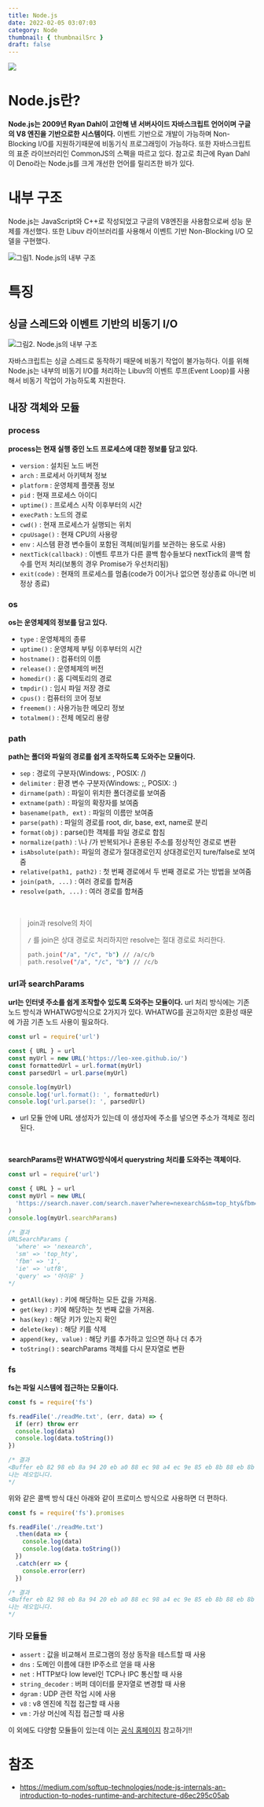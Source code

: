 ```yaml
---
title: Node.js
date: 2022-02-05 03:07:03
category: Node
thumbnail: { thumbnailSrc }
draft: false
---
```


![](./images/NodeJS.gif)

# Node.js란?

**Node.js는 2009년 Ryan Dahl이 고안해 낸 서버사이드 자바스크립트 언어이며 구글의 V8 엔진을 기반으로한 시스템이다.** 이벤트 기반으로 개발이 가능하며 Non-Blocking I/O를 지원하기때문에 비동기식 프로그래밍이 가능하다. 또한 자바스크립트의 표준 라이브러리인 CommonJS의 스펙을 따르고 있다. 참고로 최근에 Ryan Dahl이 Deno라는 Node.js를 크게 개선한 언어를 릴리즈한 바가 있다.

# 내부 구조

Node.js는 JavaScript와 C++로 작성되었고 구글의 V8엔진을 사용함으로써 성능 문제를 개선했다. 또한 Libuv 라이브러리를 사용해서 이벤트 기반 Non-Blocking I/O 모델을 구현했다.

![그림1. Node.js의 내부 구조](./images/node-basic-01.jpeg)

# 특징

## 싱글 스레드와 이벤트 기반의 비동기 I/O

![그림2. Node.js의 내부 구조](./images/node-basic-02.png)

자바스크립트는 싱글 스레드로 동작하기 때문에 비동기 작업이 불가능하다. 이를 위해 Node.js는 내부의 비동기 I/O를 처리하는 Libuv의 이벤트 루프(Event Loop)를 사용해서 비동기 작업이 가능하도록 지원한다.

## 내장 객체와 모듈

### process

**process는 현재 실행 중인 노드 프로세스에 대한 정보를 담고 있다.**

- `version` : 설치된 노드 버전
- `arch` : 프로세서 아키텍쳐 정보
- `platform` : 운영체제 플랫폼 정보
- `pid` : 현재 프로세스 아이디
- `uptime()` : 프로세스 시작 이후부터의 시간
- `execPath` : 노드의 경로
- `cwd()` : 현재 프로세스가 실행되는 위치
- `cpuUsage()` : 현재 CPU의 사용량
- `env` : 시스템 환경 변수들이 포함된 객체(비밀키를 보관하는 용도로 사용)
- `nextTick(callback)` : 이벤트 루프가 다른 콜백 함수들보다 nextTick의 콜백 함수를 먼저 처리(보통의 경우 Promise가 우선처리됨)
- `exit(code)` : 현재의 프로세스를 멈춤(code가 0이거나 없으면 정상종료 아니면 비정상 종료)

### os

**os는 운영체제의 정보를 담고 있다.**

- `type` : 운영체제의 종류
- `uptime()` : 운영체제 부팅 이후부터의 시간
- `hostname()` : 컴퓨터의 이름
- `release()` : 운영체제의 버전
- `homedir()` : 홈 디렉토리의 경로
- `tmpdir()` : 임시 파일 저장 경로
- `cpus()` : 컴퓨터의 코어 정보
- `freemem()` : 사용가능한 메모리 정보
- `totalmem()` : 전체 메모리 용량

### path

**path는 폴더와 파일의 경로를 쉽게 조작하도록 도와주는 모듈이다.**

- `sep` : 경로의 구분자(Windows: \, POSIX: /)
- `delimiter` : 환경 변수 구분자(Windows: ;, POSIX: :)
- `dirname(path)` : 파일이 위치한 폴더경로를 보여줌
- `extname(path)` : 파일의 확장자를 보여줌
- `basename(path, ext)` : 파일의 이름만 보여줌
- `parse(path)` : 파일의 경로를 root, dir, base, ext, name로 분리
- `format(obj)` : parse()한 객체를 파일 경로로 합침
- `normalize(path)` : \나 /가 반복되거나 혼용된 주소를 정상적인 경로로 변환
- `isAbsolute(path):` 파일의 경로가 절대경로인지 상대경로인지 ture/false로 보여줌
- `relative(path1, path2)` : 첫 번째 경로에서 두 번째 경로로 가는 방법을 보여줌
- `join(path, ...)` : 여러 경로를 합쳐줌
- `resolve(path, ...)` : 여러 경로를 합쳐줌

<br>

> join과 resolve의 차이
>
> `/` 를 join은 상대 경로로 처리하지만 resolve는 절대 경로로 처리한다.
>
> ```bash
> path.join("/a", "/c", "b") // /a/c/b
> path.resolve("/a", "/c", "b") // /c/b
> ```

### url과 searchParams

**url는 인터넷 주소를 쉽게 조작할수 있도록 도와주는 모듈이다.** url 처리 방식에는 기존 노드 방식과 WHATWG방식으로 2가지가 있다. WHATWG를 권고하지만 호환성 때문에 가끔 기존 노드 사용이 필요하다.

```js
const url = require('url')

const { URL } = url
const myUrl = new URL('https://leo-xee.github.io/')
const formattedUrl = url.format(myUrl)
const parsedUrl = url.parse(myUrl)

console.log(myUrl)
console.log('url.format(): ', formattedUrl)
console.log('url.parse(): ', parsedUrl)
```

- url 모듈 안에 URL 생성자가 있는데 이 생성자에 주소를 넣으면 주소가 객체로 정리된다.

<br>

**searchParams란 WHATWG방식에서 querystring 처리를 도와주는 객체이다.**

```js
const url = require('url')

const { URL } = url
const myUrl = new URL(
  'https://search.naver.com/search.naver?where=nexearch&sm=top_hty&fbm=1&ie=utf8&query=%EC%95%84%EC%9D%B4%EC%9C%A0'
)
console.log(myUrl.searchParams)

/* 결과
URLSearchParams {
  'where' => 'nexearch',
  'sm' => 'top_hty',
  'fbm' => '1',
  'ie' => 'utf8',
  'query' => '아이유' }
*/
```

- `getAll(key)` : 키에 해당하는 모든 값을 가져옴.
- `get(key)` : 키에 해당하는 첫 번째 값을 가져옴.
- `has(key)` : 해당 키가 있는지 확인
- `delete(key)` : 해당 키를 삭제
- `append(key, value)` : 해당 키를 추가하고 있으면 하나 더 추가
- `toString()` : searchParams 객체를 다시 문자열로 변환

### fs

**fs는 파일 시스템에 접근하는 모듈이다.**

```js
const fs = require('fs')

fs.readFile('./readMe.txt', (err, data) => {
  if (err) throw err
  console.log(data)
  console.log(data.toString())
})

/* 결과
<Buffer eb 82 98 eb 8a 94 20 eb a0 88 ec 98 a4 ec 9e 85 eb 8b 88 eb 8b a4 2e>
나는 레오입니다.
*/
```

위와 같은 콜백 방식 대신 아래와 같이 프로미스 방식으로 사용하면 더 편하다.

```js
const fs = require('fs').promises

fs.readFile('./readMe.txt')
  .then(data => {
    console.log(data)
    console.log(data.toString())
  })
  .catch(err => {
    console.error(err)
  })

/* 결과
<Buffer eb 82 98 eb 8a 94 20 eb a0 88 ec 98 a4 ec 9e 85 eb 8b 88 eb 8b a4 2e>
나는 레오입니다.
*/
```

### 기타 모듈들

- `assert` : 값을 비교해서 프로그램의 정상 동작을 테스트할 때 사용
- `dns` : 도메인 이름에 대한 IP주소르 얻을 때 사용
- `net` : HTTP보다 low level인 TCP나 IPC 통신할 때 사용
- `string_decoder` : 버퍼 데이터를 문자열로 변경할 때 사용
- `dgram` : UDP 관련 작업 시에 사용
- `v8` : v8 엔진에 직접 접근할 때 사용
- `vm` : 가상 머신에 직접 접근할 때 사용

이 외에도 다양함 모듈들이 있는데 이는 [공식 홈페이지](https://nodejs.org/en/docs/) 참고하기!!

# 참조

- https://medium.com/softup-technologies/node-js-internals-an-introduction-to-nodes-runtime-and-architecture-d6ec295c05ab
